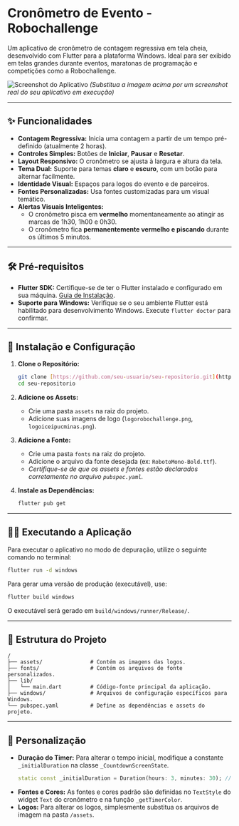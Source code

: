 # Cronômetro de Evento - Robochallenge

Um aplicativo de cronômetro de contagem regressiva em tela cheia, desenvolvido com Flutter para a plataforma Windows. Ideal para ser exibido em telas grandes durante eventos, maratonas de programação e competições como a Robochallenge.

![Screenshot do Aplicativo](link_para_sua_imagem.png)
*(Substitua a imagem acima por um screenshot real do seu aplicativo em execução)*

---

## ✨ Funcionalidades

- **Contagem Regressiva:** Inicia uma contagem a partir de um tempo pré-definido (atualmente 2 horas).
- **Controles Simples:** Botões de **Iniciar**, **Pausar** e **Resetar**.
- **Layout Responsivo:** O cronômetro se ajusta à largura e altura da tela.
- **Tema Dual:** Suporte para temas **claro** e **escuro**, com um botão para alternar facilmente.
- **Identidade Visual:** Espaços para logos do evento e de parceiros.
- **Fontes Personalizadas:** Usa fontes customizadas para um visual temático.
- **Alertas Visuais Inteligentes:**
  - O cronômetro pisca em **vermelho** momentaneamente ao atingir as marcas de 1h30, 1h00 e 0h30.
  - O cronômetro fica **permanentemente vermelho e piscando** durante os últimos 5 minutos.

---

## 🛠️ Pré-requisitos

- **Flutter SDK:** Certifique-se de ter o Flutter instalado e configurado em sua máquina. [Guia de Instalação](https://flutter.dev/docs/get-started/install).
- **Suporte para Windows:** Verifique se o seu ambiente Flutter está habilitado para desenvolvimento Windows. Execute `flutter doctor` para confirmar.

---

## 🚀 Instalação e Configuração

1.  **Clone o Repositório:**
    ```bash
    git clone [https://github.com/seu-usuario/seu-repositorio.git](https://github.com/seu-usuario/seu-repositorio.git)
    cd seu-repositorio
    ```

2.  **Adicione os Assets:**
    - Crie uma pasta `assets` na raiz do projeto.
    - Adicione suas imagens de logo (`logorobochallenge.png`, `logoiceipucminas.png`).

3.  **Adicione a Fonte:**
    - Crie uma pasta `fonts` na raiz do projeto.
    - Adicione o arquivo da fonte desejada (ex: `RobotoMono-Bold.ttf`).
    - *Certifique-se de que os assets e fontes estão declarados corretamente no arquivo `pubspec.yaml`.*

4.  **Instale as Dependências:**
    ```bash
    flutter pub get
    ```

---

## 🏃‍♂️ Executando a Aplicação

Para executar o aplicativo no modo de depuração, utilize o seguinte comando no terminal:

```bash
flutter run -d windows
```

Para gerar uma versão de produção (executável), use:

```bash
flutter build windows
```
O executável será gerado em `build/windows/runner/Release/`.

---

## 📂 Estrutura do Projeto

```
/
├── assets/               # Contém as imagens das logos.
├── fonts/                # Contém os arquivos de fonte personalizados.
├── lib/
│   └── main.dart         # Código-fonte principal da aplicação.
├── windows/              # Arquivos de configuração específicos para Windows.
└── pubspec.yaml          # Define as dependências e assets do projeto.
```

---

## 🎨 Personalização

-   **Duração do Timer:** Para alterar o tempo inicial, modifique a constante `_initialDuration` na classe `_CountdownScreenState`.
    ```dart
    static const _initialDuration = Duration(hours: 3, minutes: 30); // Exemplo
    ```
-   **Fontes e Cores:** As fontes e cores padrão são definidas no `TextStyle` do widget `Text` do cronômetro e na função `_getTimerColor`.
-   **Logos:** Para alterar os logos, simplesmente substitua os arquivos de imagem na pasta `/assets`.